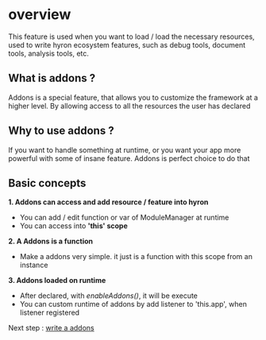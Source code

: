 # overview

This feature is used when you want to load / load the necessary resources, used to write hyron ecosystem features, such as debug tools, document tools, analysis tools, etc.

## What is addons ?

Addons is a special feature, that allows you to customize the framework at a higher level. By allowing access to all the resources the user has declared

## Why to use addons ?

If you want to handle something at runtime, or you want your app more powerful with some of insane feature. Addons is perfect choice to do that

## Basic concepts

**1. Addons can access and add resource / feature into hyron**

* You can add / edit function or var of ModuleManager at runtime
* You can access into **'this' scope**

**2. A Addons is a function**

* Make a addons very simple. it just is a function with this scope from an instance

**3. Addons loaded on runtime**

* After declared, with _enableAddons()_, it will be execute
* You can custom runtime of addons by add listener to 'this.app', when listener registered

Next step : [write a addons](overview.md)

